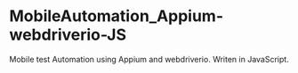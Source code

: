 # MobileAutomation_Appium-webdriverio-JS

Mobile test Automation using Appium and webdriverio. Writen in JavaScript.
